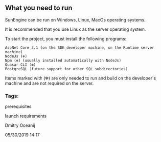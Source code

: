 ## What you need to run

SunEngine can be run on Windows, Linux, MacOs operating systems.

It is recommended that you use Linux as the server operating system.

To start the project, you must install the following programs:

    AspNet Core 3.1 (on the SDK developer machine, on the Runtime server machine)
    NodeJs (✻)
    Npm (✻) (usually installed automatically with NodeJs)
    Quasar CLI (✻)
    PostgreSQL (future support for other SQL subdirectories)

Items marked with (✻) are only needed to run and build on the developer's machine and are not required on the server.

### Tags:

prerequisites

launch requirements


Dmitry Oceanij

05/30/2019 14:17